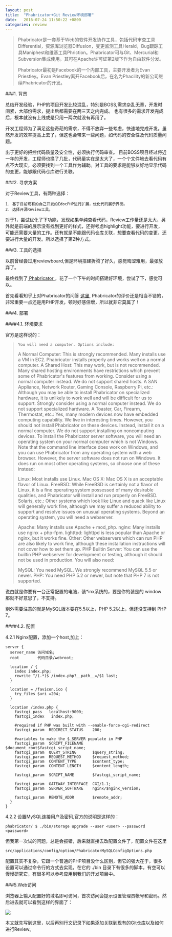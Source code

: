```yaml
---
layout: post
title:  "Phabricator+Git Review环境部署"
date:   2016-07-24 11:50:22 +0800
categories: review
---
```


> Phabricator是一套基于Web的软件开发协作工具，包括代码审查工具Differential，资源库浏览器Diffusion，变更监测工具Herald，Bug跟踪工具Maniphest和维基工具Phriction。Phabricator可与Git、Mercurial和Subversion集成使用。其可在Apache许可证第2版下作为自由软件分发。
> 
> Phabricator最初是Facebook的一个内部工具，主要开发者为Evan Priestley。Evan Priestley离开Facebook后，在名为Phacility的新公司继续Phabricator的开发。

###1. 背景

总结开发经验，PHP的项目开发比较混乱，特别是BOSS,需求杂乱无章，开发时间紧，大部份需求，提出后都需要在两三天之内完成。 也有很多的需求开发完成后，根本就没有上线或是只用一两次就没有再用了。

开发工程师为了满足这些奇葩的需求，不得不放弃一些考虑，快速地完成开发。虽然开发的效率提高上去了，但这也会带来一些问题，如代码的安全性及代码质量问题。

出于更好的把控代码质量及安全性，必须执行代码审查。 目前BOSS项目经过将近一年的开发，工程师也换了几批，代码量实在是太大了，一个个文件地去看代码有点不大现实，必须要找到一个工具作为辅助。对工具的要求是能够友好地显示代码的变更，能够跟代码仓库进行关联。

###2. 寻求方案

对于Review工具，有两种选择：

	1. 基于目前现有的自己开发的EdocPHP进行扩展，优化代码展示界面。
	2. 选择开源Review工具。

对于1，尝试优化了下功能，发现如果单纯查看代码，Review工作量还是太大，另外就是前端的展示没有找到更好的样式，还得考虑highlight功能，要进行开发，可能还需要大量的工作。还有就是不能跟代码仓库关联，想要查看代码的变更，还要进行大量的开发。所以选择了第2种方式。

###3. 工具的选择

以前曾经尝过用reviewboard,但是环境搭建折腾了好久，感觉晦涩难用，最张放弃了。

最终找到了[ Phabricator ](https://www.phacility.com/)，花了一个下午的时间搭建好环境，尝试了下，感觉可以。

首先看看知乎上对Phabricator的问答 [这里](https://www.zhihu.com/question/19977889), Phabricator的评价还是相当不错的，非常重要一点还是用PHP开发，顿时好感倍增，所以就非它莫属了！

###4. 部署

####4.1. 环境要求

官方是这样说的：

> 
>     You will need a computer. Options include:
> 
> 	A Normal Computer: This is strongly recommended. Many installs use a VM in EC2. Phabricator installs properly and works well on a normal computer.
> 	A Shared Host: This may work, but is not recommended. Many shared hosting environments have restrictions which prevent some of Phabricator's features from working. Consider using a normal computer instead. We do not support shared hosts.
> 	A SAN Appliance, Network Router, Gaming Console, Raspberry Pi, etc.: Although you may be able to install Phabricator on specialized hardware, it is unlikely to work well and will be difficult for us to support. Strongly consider using a normal computer instead. We do not support specialized hardware.
> 	A Toaster, Car, Firearm, Thermostat, etc.: Yes, many modern devices now have embedded computing capability. We live in interesting times. However, you should not install Phabricator on these devices. Instead, install it on a normal computer. We do not support installing on noncomputing devices.
> 	To install the Phabricator server software, you will need an operating system on your normal computer which is not Windows. Note that the command line interface does work on Windows, and you can use Phabricator from any operating system with a web browser. However, the server software does not run on Windows. It does run on most other operating systems, so choose one of these instead:
> 	
> 	Linux: Most installs use Linux.
> 	Mac OS X: Mac OS X is an acceptable flavor of Linux.
> 	FreeBSD: While FreeBSD is certainly not a flavor of Linux, it is a fine operating system possessed of many desirable qualities, and Phabricator will install and run properly on FreeBSD.
> 	Solaris, etc.: Other systems which look like Linux and quack like Linux will generally work fine, although we may suffer a reduced ability to support and resolve issues on unusual operating systems.
> 	Beyond an operating system, you will need a webserver.
> 	
> 	Apache: Many installs use Apache + mod_php.
> 	nginx: Many installs use nginx + php-fpm.
> 	lighttpd: lighttpd is less popular than Apache or nginx, but it works fine.
> 	Other: Other webservers which can run PHP are also likely to work fine, although these installation instructions will not cover how to set them up.
> 	PHP Builtin Server: You can use the builtin PHP webserver for development or testing, although it should not be used in production.
> 	You will also need:
> 	
> 	MySQL: You need MySQL. We strongly recommend MySQL 5.5 or newer.
> 	PHP: You need PHP 5.2 or newer, but note that PHP 7 is not supported.

说白就是你要有一台正常配置的电脑，装*inx系统的，要是你的装是的 window 那就不好意思了，不支持。

别外需要注意的就是MySQL版本要在5.5以上，PHP 5.2以上，但还没支持到 PHP 7。

####4.2. 配置

4.2.1 Nginx配置，添加一个host,加上：
	
	
	server {
	  server_name 访问域名;
	  root        代码目录/webroot;
	
	  location / {
	    index index.php;
	    rewrite ^/(.*)$ /index.php?__path__=/$1 last;
	  }
	
	  location = /favicon.ico {
	    try_files $uri =204;
	  }
	
	  location /index.php {
	    fastcgi_pass   localhost:9000;
	    fastcgi_index   index.php;
	
	    #required if PHP was built with --enable-force-cgi-redirect
	    fastcgi_param  REDIRECT_STATUS    200;
	
	    #variables to make the $_SERVER populate in PHP
	    fastcgi_param  SCRIPT_FILENAME    $document_root$fastcgi_script_name;
	    fastcgi_param  QUERY_STRING       $query_string;
	    fastcgi_param  REQUEST_METHOD     $request_method;
	    fastcgi_param  CONTENT_TYPE       $content_type;
	    fastcgi_param  CONTENT_LENGTH     $content_length;
	
	    fastcgi_param  SCRIPT_NAME        $fastcgi_script_name;
	
	    fastcgi_param  GATEWAY_INTERFACE  CGI/1.1;
	    fastcgi_param  SERVER_SOFTWARE    nginx/$nginx_version;
	
	    fastcgi_param  REMOTE_ADDR        $remote_addr;
	  }
	}


4.2.2 设置MySQL连接用户及密码,官方的说明是这样的：

	phabricator/ $ ./bin/storage upgrade --user <user> --password <password>

但我第一次试的问题，总是会报错，后来就直接去改配置文件了，配置文件在这里
	
	src/applications/config/option/PhabricatorMySQLConfigOptions.php 

配置其实不复杂，它跟一个普通的PHP项目没什么区别，但它的强大在于，很多设置可以通过命令行的方式去实现，在它的 ./bin 目录下有很多的脚本，有空可以慢慢研究它，有很多可以参考应用到我们的开发项目中。

###5.Web访问

浏览器上输入配置好的域名即可访问，首次访问会提示设置管理员帐号和密码。然后进去就可以看到这样的界面了：

![](http://i.imgur.com/BzENz15.png)


本文就先写到这里，以后再别行文记录下如果添加关联到现有的Git仓库以及如何进行Review。






	







